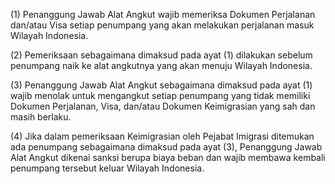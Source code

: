 (1) Penanggung Jawab Alat Angkut wajib memeriksa Dokumen Perjalanan dan/atau Visa setiap penumpang yang akan melakukan perjalanan masuk
Wilayah Indonesia.

(2) Pemeriksaan sebagaimana dimaksud pada ayat (1) dilakukan sebelum penumpang naik ke alat angkutnya yang akan menuju Wilayah Indonesia.

(3) Penanggung Jawab Alat Angkut sebagaimana dimaksud pada ayat (1) wajib menolak untuk mengangkut setiap penumpang yang tidak memiliki Dokumen Perjalanan, Visa, dan/atau Dokumen Keimigrasian yang sah dan masih berlaku.

(4) Jika dalam pemeriksaan Keimigrasian oleh Pejabat Imigrasi ditemukan ada penumpang sebagaimana dimaksud pada ayat (3), Penanggung Jawab Alat Angkut dikenai sanksi berupa biaya beban dan wajib membawa kembali penumpang tersebut keluar Wilayah Indonesia.